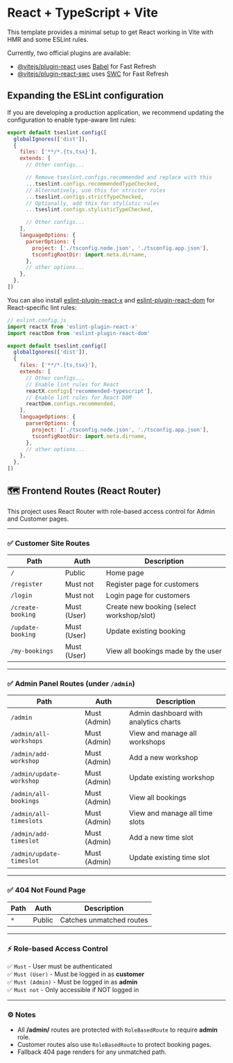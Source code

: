 # React + TypeScript + Vite

This template provides a minimal setup to get React working in Vite with HMR and some ESLint rules.

Currently, two official plugins are available:

- [@vitejs/plugin-react](https://github.com/vitejs/vite-plugin-react/blob/main/packages/plugin-react) uses [Babel](https://babeljs.io/) for Fast Refresh
- [@vitejs/plugin-react-swc](https://github.com/vitejs/vite-plugin-react/blob/main/packages/plugin-react-swc) uses [SWC](https://swc.rs/) for Fast Refresh

## Expanding the ESLint configuration

If you are developing a production application, we recommend updating the configuration to enable type-aware lint rules:

```js
export default tseslint.config([
  globalIgnores(['dist']),
  {
    files: ['**/*.{ts,tsx}'],
    extends: [
      // Other configs...

      // Remove tseslint.configs.recommended and replace with this
      ...tseslint.configs.recommendedTypeChecked,
      // Alternatively, use this for stricter rules
      ...tseslint.configs.strictTypeChecked,
      // Optionally, add this for stylistic rules
      ...tseslint.configs.stylisticTypeChecked,

      // Other configs...
    ],
    languageOptions: {
      parserOptions: {
        project: ['./tsconfig.node.json', './tsconfig.app.json'],
        tsconfigRootDir: import.meta.dirname,
      },
      // other options...
    },
  },
])
```

You can also install [eslint-plugin-react-x](https://github.com/Rel1cx/eslint-react/tree/main/packages/plugins/eslint-plugin-react-x) and [eslint-plugin-react-dom](https://github.com/Rel1cx/eslint-react/tree/main/packages/plugins/eslint-plugin-react-dom) for React-specific lint rules:

```js
// eslint.config.js
import reactX from 'eslint-plugin-react-x'
import reactDom from 'eslint-plugin-react-dom'

export default tseslint.config([
  globalIgnores(['dist']),
  {
    files: ['**/*.{ts,tsx}'],
    extends: [
      // Other configs...
      // Enable lint rules for React
      reactX.configs['recommended-typescript'],
      // Enable lint rules for React DOM
      reactDom.configs.recommended,
    ],
    languageOptions: {
      parserOptions: {
        project: ['./tsconfig.node.json', './tsconfig.app.json'],
        tsconfigRootDir: import.meta.dirname,
      },
      // other options...
    },
  },
])
```
## 🗺️ Frontend Routes (React Router)

This project uses React Router with role-based access control for Admin and Customer pages.

---

### ✅ Customer Site Routes

| Path              | Auth         | Description                                |
| ------------------ | ------------ | ------------------------------------------ |
| `/`                | Public       | Home page                                  |
| `/register`        | Must not     | Register page for customers                |
| `/login`           | Must not     | Login page for customers                   |
| `/create-booking`  | Must (User)  | Create new booking (select workshop/slot)  |
| `/update-booking`  | Must (User)  | Update existing booking                    |
| `/my-bookings`     | Must (User)  | View all bookings made by the user         |

---

### ✅ Admin Panel Routes (under `/admin`)

| Path                        | Auth         | Description                                             |
| --------------------------- | ------------ | ------------------------------------------------------- |
| `/admin`                    | Must (Admin) | Admin dashboard with analytics charts                   |
| `/admin/all-workshops`      | Must (Admin) | View and manage all workshops                           |
| `/admin/add-workshop`       | Must (Admin) | Add a new workshop                                      |
| `/admin/update-workshop`    | Must (Admin) | Update existing workshop                                |
| `/admin/all-bookings`       | Must (Admin) | View all bookings                                       |
| `/admin/all-timeslots`      | Must (Admin) | View and manage all time slots                          |
| `/admin/add-timeslot`       | Must (Admin) | Add a new time slot                                     |
| `/admin/update-timeslot`    | Must (Admin) | Update existing time slot                               |

---

### ✅ 404 Not Found Page

| Path | Auth   | Description           |
| ---- | ------ | --------------------- |
| `*`  | Public | Catches unmatched routes |

---

### ⚡️ Role-based Access Control

✅ `Must` - User must be authenticated  
✅ `Must (User)` - Must be logged in as **customer**  
✅ `Must (Admin)` - Must be logged in as **admin**  
✅ `Must not` - Only accessible if NOT logged in

---

### ⚙️ Notes
- All **/admin/** routes are protected with `RoleBasedRoute` to require **admin** role.
- Customer routes also use `RoleBasedRoute` to protect booking pages.
- Fallback 404 page renders for any unmatched path.
